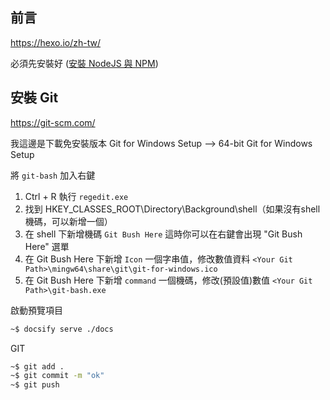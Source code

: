 ﻿## 前言

https://hexo.io/zh-tw/

必須先安裝好 ([安裝 NodeJS 與 NPM](cygwin/cygwin.md#安裝-nodejs-與-npm "安裝 NodeJS 與 NPM"))

## 安裝 Git

https://git-scm.com/

我這邊是下載免安裝版本 Git for Windows Setup --> 64-bit Git for Windows Setup

將 `git-bash` 加入右鍵

1. Ctrl + R 執行 `regedit.exe`
2. 找到 HKEY_CLASSES_ROOT\Directory\Background\shell（如果沒有shell機碼，可以新增一個）
3. 在 shell 下新增機碼 `Git Bush Here` 這時你可以在右鍵會出現 "Git Bush Here" 選單
4. 在 Git Bush Here 下新增 `Icon` 一個字串值，修改數值資料 `<Your Git Path>\mingw64\share\git\git-for-windows.ico`
5. 在 Git Bush Here 下新增 `command` 一個機碼，修改(預設值)數值 `<Your Git Path>\git-bash.exe`

啟動預覽項目

```bash
~$ docsify serve ./docs
```

GIT
```bash
~$ git add .
~$ git commit -m "ok"
~$ git push
```